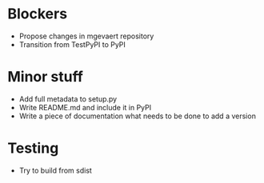 # Blockers

* Propose changes in mgevaert repository
* Transition from TestPyPI to PyPI

# Minor stuff

* Add full metadata to setup.py
* Write README.md and include it in PyPI
* Write a piece of documentation what needs to be done to add a version

# Testing

* Try to build from sdist

